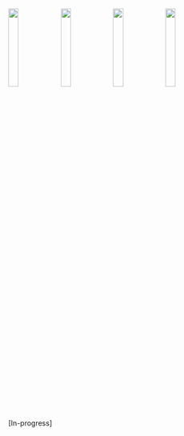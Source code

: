 #

<img src="https://jacobriggs.io/tools/app/web/upload/large/3_eedab2dbcde47a63f847af0a612d1f8d.png" width=20% height=20%>  <img src="https://res.cloudinary.com/practicaldev/image/fetch/s--r24tUVpQ--/c_imagga_scale,f_auto,fl_progressive,h_900,q_auto,w_1600/https://dev-to-uploads.s3.amazonaws.com/i/8uadzrkmk3n3tige1kgx.png" width=20% height=20%>  <img src="https://camo.githubusercontent.com/1ba175bad30bd9869f493975a08eb65a7a16e944e528ba22e8eb4df571319fd2/687474703a2f2f7777772e61726163686e692d7363616e6e65722e636f6d2f6c617267652d6c6f676f2e706e67" width=20% height=20%>  <img src="https://escape.tech/blog/content/images/2021/11/image-11.png" width=20% height=20%>


#


[In-progress]
